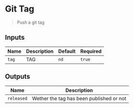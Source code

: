 
# Git Tag
> Push a git tag


## Inputs
| Name | Description | Default | Required | 
| ---- | ----------- | ------- | -------- |
| `tag` | TAG | `nd` | `true` |



## Outputs 
| Name | Description |
| ---- | ----------- |
| `released` | Wether the tag has been published or not |

        